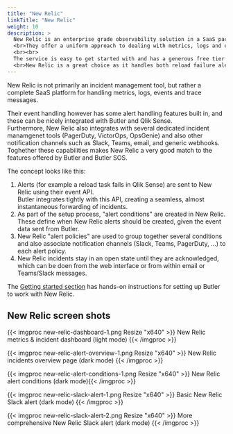 ```yaml
---
title: "New Relic"
linkTitle: "New Relic"
weight: 10
description: >
  New Relic is an enterprise grade observability solution in a SaaS package. 
  <br>They offer a uniform approach to dealing with metrics, logs and events - including a basic but working alert management feature.
  <br><br>
  The service is easy to get started with and has a generous free tier that works well for testing Butler alerts.
  <br>New Relic is a great choice as it handles both reload failure alerts for the Butler tool as well as operational metrics from [Butler SOS](https://butler-sos.ptarmiganlabs.com).
---
```


New Relic is not primarily an incident management tool, but rather a complete SaaS platform for handling metrics, logs, events and trace messages.

Their event handling however has some alert handling features built in, and these can be nicely integrated with Butler and Qlik Sense.  
Furthermore, New Relic also integrates with several dedicated incident manamgenet tools (PagerDuty, VictorOps, OpsGenie) and also other notification channels such as Slack, Teams, email, and generic webhooks.  
Toghether these capabilities makes New Relic a very good match to the features offered by Butler and Butler SOS.

The concept looks like this:

1. Alerts (for example a reload task fails in Qlik Sense) are sent to New Relic using their event API.  
    Butler integrates tightly with this API, creating a seamless, almost instantaneous forwarding of incidents.
2. As part of the setup process, "alert conditions" are created in New Relic. These define when New Relic alerts should be created, given the event data sent from Butler.
3. New Relic "alert policies" are used to group together several conditions and also associate notification channels (Slack, Teams, PagerDuty, ...) to each alert policy.
4. New Relic incidents stay in an open state until they are acknowledged, which can be doen from the web interface or from within email or Teams/Slack messages.

The [Getting started section](/docs/getting-started/setup/incident-mgmt-tools/new-relic/) has hands-on instructions for setting up Butler to work with New Relic.

## New Relic screen shots

{{< imgproc new-relic-dashboard-1.png Resize "x640" >}} New Relic metrics & incident dashboard (light mode) {{< /imgproc >}}

{{< imgproc new-relic-alert-overview-1.png Resize "x640" >}} New Relic incidents overview page (dark mode) {{< /imgproc >}}

{{< imgproc new-relic-alert-conditions-1.png Resize "x640" >}} New Relic alert conditions (dark mode){{< /imgproc >}}

{{< imgproc new-relic-slack-alert-1.png Resize "x640" >}} Basic New Relic Slack alert (dark mode) {{< /imgproc >}}

{{< imgproc new-relic-slack-alert-2.png Resize "x640" >}} More comprehensive New Relic Slack alert (dark mode) {{< /imgproc >}}
